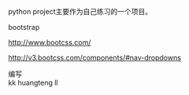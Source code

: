 
python project主要作为自己练习的一个项目。

bootstrap

http://www.bootcss.com/

http://v3.bootcss.com/components/#nav-dropdowns

编写  
kk
huangteng
ll